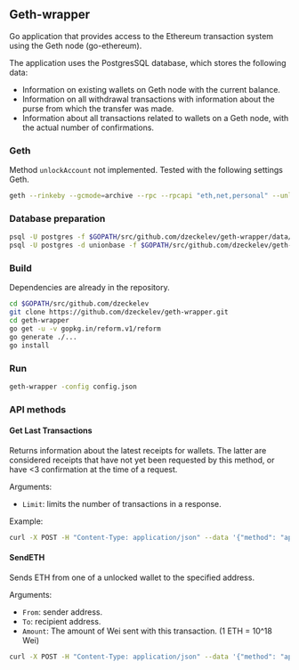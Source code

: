 ## Geth-wrapper

Go application that provides access to the Ethereum transaction system using the Geth node (go-ethereum).

The application uses the PostgresSQL database, which stores the following data:

- Information on existing wallets on Geth node with the current balance.
- Information on all withdrawal transactions with information about the purse from which the transfer was made.
- Information about all transactions related to wallets on a Geth node, with the actual number of confirmations.

### Geth

Method `unlockAccount` not implemented.
Tested with the following settings Geth.

```bash
geth --rinkeby --gcmode=archive --rpc --rpcapi "eth,net,personal" --unlock 0xd1dffc3c0537d46cd65b10019d4216f9dcd7e114
```

### Database preparation
```bash
psql -U postgres -f $GOPATH/src/github.com/dzeckelev/geth-wrapper/data/prepare.sql
psql -U postgres -d unionbase -f $GOPATH/src/github.com/dzeckelev/geth-wrapper/data/migrate.sql
```

### Build

Dependencies are already in the repository.

```bash
cd $GOPATH/src/github.com/dzeckelev
git clone https://github.com/dzeckelev/geth-wrapper.git
cd geth-wrapper
go get -u -v gopkg.in/reform.v1/reform
go generate ./...
go install
```

### Run

```bash
geth-wrapper -config config.json
```

### API methods

#### Get Last Transactions

Returns information about the latest receipts for wallets. The latter are considered receipts that have not yet been requested by this method, or have <3 confirmation at the time of a request.

Arguments:
- `Limit`: limits the number of transactions in a response.

Example: 
```bash
curl -X POST -H "Content-Type: application/json" --data '{"method": "api_getLast", "params": [100], "id": 100}' http://localhost:8081/http
```

#### SendETH

Sends ETH from one of a unlocked wallet to the specified address.

Arguments:
- `From`: sender address.
- `To`: recipient address.
- `Amount`: The amount of Wei sent with this transaction. (1 ETH = 10^18 Wei)

```bash
curl -X POST -H "Content-Type: application/json" --data '{"method": "api_sendETH", "params": ["0xd1dffc3c0537d46cd65b10019d4216f9dcd7e114", "0xd6d39cd7672841789dc3afb97525984b6d31f796", "1000000000000"], "id": 100}' http://localhost:8081/http
```
